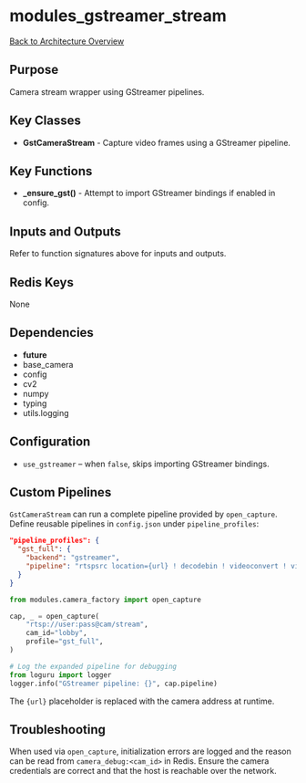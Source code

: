 # modules_gstreamer_stream
[Back to Architecture Overview](../README.md)

## Purpose
Camera stream wrapper using GStreamer pipelines.

## Key Classes
- **GstCameraStream** - Capture video frames using a GStreamer pipeline.

## Key Functions
- **_ensure_gst()** - Attempt to import GStreamer bindings if enabled in config.

## Inputs and Outputs
Refer to function signatures above for inputs and outputs.

## Redis Keys
None

## Dependencies
- __future__
- base_camera
- config
- cv2
- numpy
- typing
- utils.logging

## Configuration
- `use_gstreamer` – when `false`, skips importing GStreamer bindings.

## Custom Pipelines
``GstCameraStream`` can run a complete pipeline provided by ``open_capture``.
Define reusable pipelines in ``config.json`` under ``pipeline_profiles``:

```json
"pipeline_profiles": {
  "gst_full": {
    "backend": "gstreamer",
    "pipeline": "rtspsrc location={url} ! decodebin ! videoconvert ! video/x-raw,format=BGR ! appsink"
  }
}
```

```python
from modules.camera_factory import open_capture

cap, _ = open_capture(
    "rtsp://user:pass@cam/stream",
    cam_id="lobby",
    profile="gst_full",
)

# Log the expanded pipeline for debugging
from loguru import logger
logger.info("GStreamer pipeline: {}", cap.pipeline)
```

The ``{url}`` placeholder is replaced with the camera address at runtime.

## Troubleshooting
When used via ``open_capture``, initialization errors are logged and the
reason can be read from ``camera_debug:<cam_id>`` in Redis. Ensure the camera
credentials are correct and that the host is reachable over the network.
